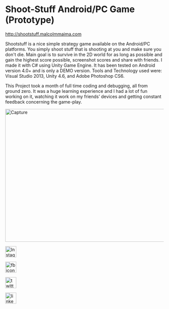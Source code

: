 # Shoot-Stuff Android/PC Game (Prototype)
 
http://shootstuff.malcolmmaima.com 

Shootstuff is a nice simple strategy game available on the Android/PC platforms. You simply shoot stuff that is
shooting at you and make sure you don't die. Main goal is to survive in the 2D world for as long as possible and 
gain the highest score possible, screenshot scores and share with friends. I made it with C# using Unity Game Engine.
It has been tested on Android version 4.0+ and is only a DEMO version. Tools and Technology used were: Visual Studio 2013,
Unity 4.6, and Adobe Photoshop CS6. 

This Project took a month of full time coding and debugging, all from ground zero. It was a huge learning experience 
and I had a lot of fun working on it, watching it work on my friends’ devices and getting constant feedback concerning
the game-play.

<p>
    <a href="http://shootstuff.malcolmmaima.com/">
    <img class=" wp-image-2403 alignleft" width="1000" height="421" alt="Capture" src="http://www.malcolmmaima.com/wp-content/uploads/2015/06/Capture-1024x576.jpg"></img>

</a>
</p>
<a href="https://www.instagram.com/malcolmmiyare" target="_blank"><img class="alignleft wp-image-2418 size-full" src="http://www.malcolmmaima.com/wp-content/uploads/2014/12/Instagram.png" alt="Instagram" width="35" height="35"></a>

<a href="https://www.facebook.com/malcolmmaima" target="_blank"><img class="alignleft wp-image-2421 size-full" src="http://www.malcolmmaima.com/wp-content/uploads/2014/12/fbicon.png" alt="fbicon" width="35" height="35"></a>

<a href="https://twitter.com/malcolmmaima" target="_blank"><img class="alignleft wp-image-2420 size-full" src="http://www.malcolmmaima.com/wp-content/uploads/2014/12/twittericon.png" alt="twittericon" width="35" height="35"></a>

<a href="https://ke.linkedin.com/in/malcolmmaima" target="_blank"><img class="alignleft wp-image-2419 size-full" src="http://www.malcolmmaima.com/wp-content/uploads/2014/12/linkedinicon.png" alt="linkedinicon" width="35" height="35"></a>

